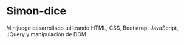 # Simon-dice
Minijuego desarrollado utilizando HTML, CSS, Bootstrap, JavaScript, JQuery y manipulación de DOM
